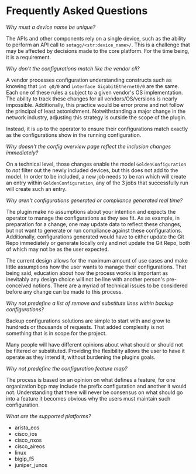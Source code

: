 # Frequently Asked Questions

_Why must a device name be unique?_

The APIs and other components rely on a single device, such as the ability to perform an API call to `sotagg/<str:device_name>/`. This is a challenge that may be affected by decisions made to the core platform. For the time being, it is a requirement.

_Why don't the configurations match like the vendor cli?_

A vendor processes configuration understanding constructs such as knowing that `int g0/0` and `interface GigabitEthernet0/0` are the same. Each one of these 
rules a subject to a given vendor's OS implementation. The ability to track these changes for all vendors/OS/versions is nearly impossible. Additionally, 
this practice would be error prone and not follow the principal of least astonishment. Notwithstanding a major change in the network industry, adjusting 
this strategy is outside the scope of the plugin. 

Instead, it is up to the operator to ensure their configurations match exactly as the configurations show in the running configuration.

_Why doesn't the config overview page reflect the inclusion changes immediately?_

On a technical level, those changes enable the model `GoldenConfiguration` to *not* filter out the newly included devices, but this does not add to the
model. In order to be included, a new job needs to be ran which will create an entry within `GoldenConfiguration`, any of the 3 jobs that successfully run
will create such an entry.

_Why aren't configurations generated or compliance generated real time?_

The plugin make no assumptions about your intention and expects the operator to manage the configurations as they see fit. As as example, in preparation for 
a change, one may update data to reflect these changes, but not want to generate or run compliance against these configurations. Additionally, 
configurations generated would have to either update the Git Repo immediately or generate locally only and not update the Git Repo, both of which may not be 
as the user expected.

The current design allows for the maximum amount of use cases and make little assumptions how the user wants to manage their configurations. That being
said, education about how the process works is important as inevitably any design choice will not be line with another person's pre-conceived notions. There 
are a myriad of technical issues to be considered before any change can be made to this process.

_Why not predefine a list of remove and substitute lines within backup configurations?_

Backup configurations solutions are simple to start with and grow to hundreds or thousands of requests. That added complexity is not something that is in scope for the project.

Many people will have different opinions about what should or should not be filtered or substituted. Providing the flexibility allows the user to have it
operate as they intend it, without burdening the plugins goals.

_Why not predefine the configuration feature map?_

The process is based on an opinion on what defines a feature, for one organization bgp may include the prefix configuration and another it would not.
Understanding that there will never be consensus on what should go into a feature it becomes obvious why the users must maintain such configuration.

_What are the supported platforms?_

* arista_eos
* cisco_ios
* cisco_nxos
* cisco_aireos
* linux
* bigip_f5
* juniper_junos